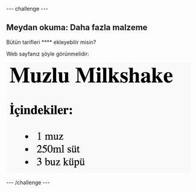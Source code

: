 \--- challenge \---

## Meydan okuma: Daha fazla malzeme

Bütün tarifleri **** ekleyebilir misin?

Web sayfanız şöyle görünmelidir:

![ekran görüntüsü](images/recipe-more-ingredients.png)

\--- /challenge \---